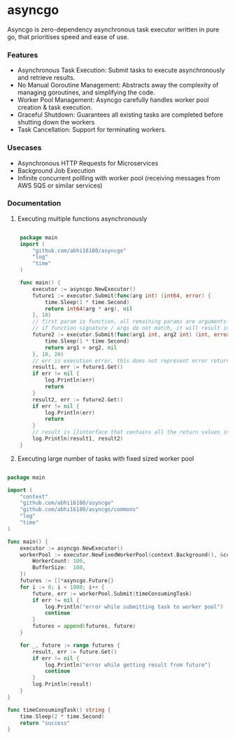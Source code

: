 # asyncgo

Asyncgo is zero-dependency asynchronous task executor written in pure go, that prioritises speed and ease of use.

###  Features
- Asynchronous Task Execution: Submit tasks to execute asynchronously and retrieve results.
- No Manual Goroutine Management: Abstracts away the complexity of managing goroutines, and simplifying the code.
- Worker Pool Management: Asyncgo carefully handles worker pool creation & task execution.
- Graceful Shutdown: Guarantees all existing tasks are completed before shutting down the workers
- Task Cancellation: Support for terminating workers.

### Usecases

- Asynchronous HTTP Requests for Microservices
- Background Job Execution
- Infinite concurrent pollling with worker pool (receiving messages from AWS SQS or similar services)


### Documentation

1. Executing multiple functions asynchronously 

```go

    package main
    import (
        "github.com/abhi16180/asyncgo"
        "log"
        "time"
    )

    func main() {
        executor := asyncgo.NewExecutor()
        future1 := executor.Submit(func(arg int) (int64, error) {
            time.Sleep(1 * time.Second)
            return int64(arg * arg), nil
        }, 10)
        // first param is function, all remaining params are arguments that needs to be passed for your function
        // if function signature / args do not match, it will result in execution error
        future2 := executor.Submit(func(arg1 int, arg2 int) (int, error) {
            time.Sleep(1 * time.Second)
            return arg1 + arg2, nil
        }, 10, 20)
        // err is execution error, this does not represent error returned by your function
        result1, err := future1.Get()
        if err != nil {
            log.Println(err)
            return
        }
        result2, err := future2.Get()
        if err != nil {
            log.Println(err)
            return
        }
        // result is []interface that contains all the return values including error that is returned by your function
        log.Println(result1, result2)
    }
```

2. Executing large number of tasks with fixed sized worker pool
```go

package main

import (
	"context"
	"github.com/abhi16180/asyncgo"
	"github.com/abhi16180/asyncgo/commons"
	"log"
	"time"
)

func main() {
	executor := asyncgo.NewExecutor()
	workerPool := executor.NewFixedWorkerPool(context.Background(), &commons.Options{
		WorkerCount: 100,
		BufferSize:  100,
	})
	futures := []*asyncgo.Future{}
	for i := 0; i < 1000; i++ {
		future, err := workerPool.Submit(timeConsumingTask)
		if err != nil {
			log.Println("error while submitting task to worker pool")
			continue
		}
		futures = append(futures, future)
	}

	for _, future := range futures {
		result, err := future.Get()
		if err != nil {
			log.Println("error while getting result from future")
			continue
		}
		log.Println(result)
	}
}

func timeConsumingTask() string {
	time.Sleep(2 * time.Second)
	return "success"
}

```